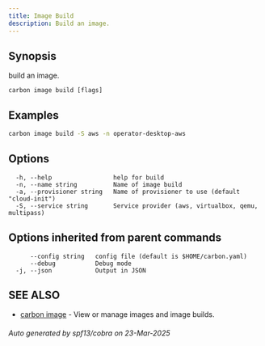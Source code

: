 ```yaml
---
title: Image Build
description: Build an image.
---
```


## Synopsis

build an image.

```
carbon image build [flags]
```

## Examples

```bash
carbon image build -S aws -n operator-desktop-aws
```

## Options

```
  -h, --help                 help for build
  -n, --name string          Name of image build
  -a, --provisioner string   Name of provisioner to use (default "cloud-init")
  -S, --service string       Service provider (aws, virtualbox, qemu, multipass)
```

## Options inherited from parent commands

```
      --config string   config file (default is $HOME/carbon.yaml)
      --debug           Debug mode
  -j, --json            Output in JSON
```

## SEE ALSO

* [carbon image](carbon_image.md)	 - View or manage images and image builds.

###### Auto generated by spf13/cobra on 23-Mar-2025
